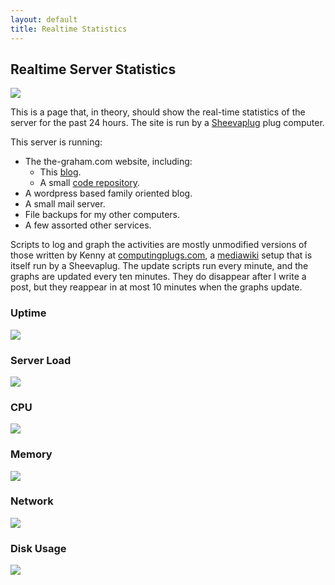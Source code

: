 ```yaml
---
layout: default
title: Realtime Statistics
---
```


## Realtime Server Statistics

<img class="img_right" src="http://upload.wikimedia.org/wikipedia/commons/thumb/7/7b/SheevaPlug_with_external_drive_enclosure.jpg/300px-SheevaPlug_with_external_drive_enclosure.jpg" />

This is a page that, in theory, should show the real-time statistics of the server for the past 24 hours.  The site is run by a [Sheevaplug] plug computer.

This server is running:

* The the-graham.com website, including:
	* This [blog].
	* A small [code repository].
* A wordpress based family oriented blog.
* A small mail server.
* File backups for my other computers.
* A few assorted other services.

Scripts to log and graph the activities are mostly unmodified versions of those written by Kenny at [computingplugs.com], a [mediawiki] setup that is itself run by a Sheevaplug.  The update scripts run every minute, and the graphs are updated every ten minutes.  They do disappear after I write a post, but they reappear in at most 10 minutes when the graphs update.

### Uptime
<img src="/images/uptime.gif">

### Server Load
<img src="/images/load.png">

### CPU
<img src="/images/cpu.png">

### Memory
<img src="/images/memory.png">

### Network
<img src="/images/net.png">

### Disk Usage
<img src="/images/sda.png">

[SheevaPlug]:http://en.wikipedia.org/wiki/SheevaPlug
[blog]:/
[code repository]:http://code.the-graham.com
[computingplugs.com]:http://computingplugs.com
[mediawiki]:http://www.mediawiki.org/
